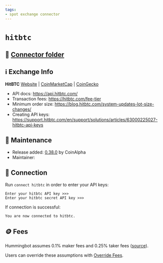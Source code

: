 ```yaml
---
tags:
- spot exchange connector
---
```


# `hitbtc`

## 📁 [Connector folder](https://github.com/hummingbot/hummingbot/tree/master/hummingbot/connector/exchange/hitbtc)

## ℹ️ Exchange Info

**HitBTC** 
[Website](https://hitbtc.com/) | [CoinMarketCap](https://coinmarketcap.com/exchanges/hitbtc/) | [CoinGecko](https://www.coingecko.com/en/exchanges/hitbtc)

* API docs: https://api.hitbtc.com/
* Transaction fees: https://hitbtc.com/fee-tier
* Minimum order size: https://blog.hitbtc.com/system-updates-lot-size-changes/
* Creating API keys: https://support.hitbtc.com/en/support/solutions/articles/63000225027-hitbtc-api-keys

## 👷 Maintenance

* Release added: [0.38.0](/release-notes/0.38.0/) by CoinAlpha
* Maintainer: 

## 🔑 Connection

Run `connect hitbtc` in order to enter your API keys:
 
```
Enter your hitbtc API key >>>
Enter your hitbtc secret API key >>>
```

If connection is successful:
```
You are now connected to hitbtc.
```

## 🪙 Fees

Hummingbot assumes 0.1% maker fees and 0.25% taker fees ([source](https://github.com/hummingbot/hummingbot/blob/master/hummingbot/connector/exchange/hitbtc/hitbtc_utils.py#L25)).

Users can override these assumptions with [Override Fees](/global-configs/override-fees/).